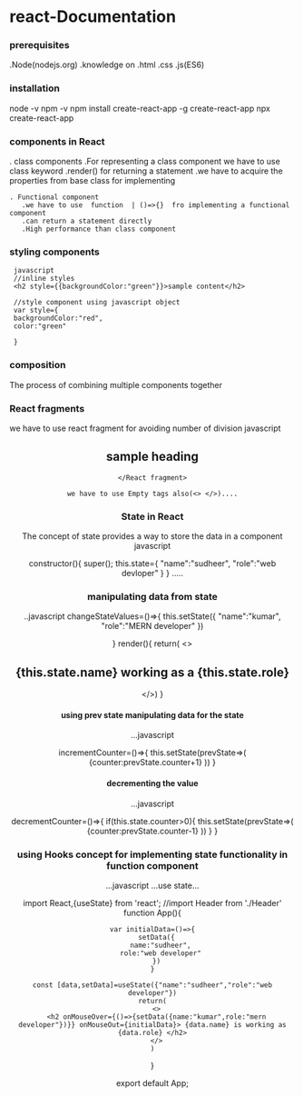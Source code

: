 # react-Documentation


### prerequisites
.Node(nodejs.org)
.knowledge on
   .html
   .css
   .js(ES6)
   
 ###  installation
 node -v
 npm -v
 npm install create-react-app -g
 create-react-app<project-name>
  npx create-react-app<project-name>
   
 ### components in React
   . class components
       .For representing a class component we have to use class keyword
       .render() for returning a statement
       .we have to acquire the properties from base class for implementing
       
    . Functional component
       .we have to use  function  | ()=>{}  fro implementing a functional component
       .can return a statement directly
       .High performance than class component
       
###  styling  components
     javascript
     //inline styles
     <h2 style={{backgroundColor:"green"}}>sample content</h2>
     
     //style component using javascript object
     var style={
     backgroundColor:"red",
     color:"green"
     
     }
     
     
###  composition
  The process of combining multiple components together
  
### React fragments
we have to use react fragment for avoiding number of division
javascript
   <React fragment>
   <Header />
   <h2>sample heading </h2>
   
    </React fragment>
    
    we have to use Empty tags also(<> </>)....
    
    
### State in React
 The concept of state provides a way to store the data in a component
  javascript
  
  constructor(){
    super();
    this.state={
      "name":"sudheer",
      "role":"web devloper"
    }
  }
  .....
  ### manipulating data from state
  ..javascript
  changeStateValues=()=>{
    this.setState({
      "name":"kumar",
      "role":"MERN developer"
    })

  }
       render(){
       return(
       <>
        <Header />
         <h2 onMouseOver={this.changeStateValues}> {this.state.name} working as a {this.state.role} </h2> 
       <App />
       </>)
   }
   
   
 #### using prev state manipulating data for the state
   ...javascript
   
   incrementCounter=()=>{
    this.setState(prevState=>(
      {counter:prevState.counter+1}
    ))
  }
  
#### decrementing the value
 ...javascript
 
 decrementCounter=()=>{
    if(this.state.counter>0){
    this.setState(prevState=>(
      {counter:prevState.counter-1}
    ))
  }
}

### using Hooks concept for implementing state functionality in function component
 ...javascript  ...use state...
 
 import React,{useState} from 'react';
//import Header from './Header'
  function App(){

    var initialData=()=>{
      setData({
        name:"sudheer",
        role:"web developer"
      })
    }
   
    const [data,setData]=useState({"name":"sudheer","role":"web developer"})
    return(
      <>
      <h2 onMouseOver={()=>{setData({name:"kumar",role:"mern developer"})}} onMouseOut={initialData}> {data.name} is working as {data.role} </h2>
      </>
    )
  }

export default App;

 
   
  
    
    
    
    
    
    
    
    
    
    
    
    
    
    
    
    
    
    
    
    
    
    
    
    
    
    
    
    
    
    
     
